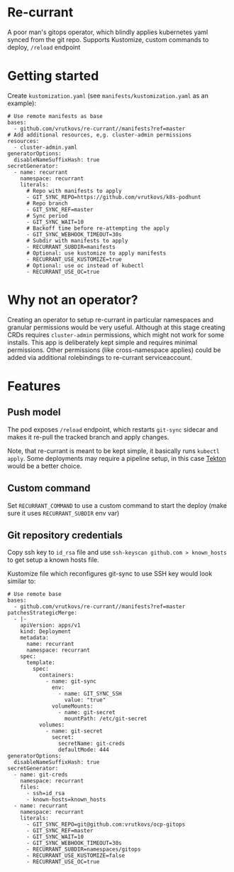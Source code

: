 Re-currant
====

A poor man's gitops operator, which blindly applies kubernetes yaml synced from the git repo.
Supports Kustomize, custom commands to deploy, `/reload` endpoint

# Getting started

Create `kustomization.yaml` (see `manifests/kustomization.yaml` as an example):
```
# Use remote manifests as base
bases:
  - github.com/vrutkovs/re-currant//manifests?ref=master
# Add additional resources, e,g. cluster-admin permissions
resources:
  - cluster-admin.yaml
generatorOptions:
  disableNameSuffixHash: true
secretGenerator:
  - name: recurrant
    namespace: recurrant
    literals:
      # Repo with manifests to apply
      - GIT_SYNC_REPO=https://github.com/vrutkovs/k8s-podhunt
      # Repo branch
      - GIT_SYNC_REF=master
      # Sync period
      - GIT_SYNC_WAIT=10
      # Backoff time before re-attempting the apply
      - GIT_SYNC_WEBHOOK_TIMEOUT=30s
      # Subdir with manifests to apply
      - RECURRANT_SUBDIR=manifests
      # Optional: use kustomize to apply manifests
      - RECURRANT_USE_KUSTOMIZE=true
      # Optional: use oc instead of kubectl
      - RECURRANT_USE_OC=true
```

# Why not an operator?

Creating an operator to setup re-currant in particular namespaces and granular permissions would be very useful. Although at this stage creating CRDs requires `cluster-admin` permissions, which might not work for some installs. This app is deliberately kept simple and requires minimal permissions. Other permissions (like cross-namespace applies) could be added via additional rolebindings to re-currant serviceaccount.

# Features

## Push model

The pod exposes `/reload` endpoint, which restarts `git-sync` sidecar and makes it re-pull the tracked branch and apply changes.

Note, that re-currant is meant to be kept simple, it basically runs `kubectl apply`. Some deployments may require a pipeline setup, in this case [Tekton](https://tekton.dev/) would be a better choice.

## Custom command

Set `RECURRANT_COMMAND` to use a custom command to start the deploy (make sure it uses `RECURRANT_SUBDIR` env var)

## Git repository credentials

Copy ssh key to `id_rsa` file and use `ssh-keyscan github.com > known_hosts` to get setup a known hosts file.

Kustomize file which reconfigures git-sync to use SSH key would look similar to:

```
# Use remote base
bases:
  - github.com/vrutkovs/re-currant//manifests?ref=master
patchesStrategicMerge:
  - |-
    apiVersion: apps/v1
    kind: Deployment
    metadata:
      name: recurrant
      namespace: recurrant
    spec:
      template:
        spec:
          containers:
            - name: git-sync
              env:
                - name: GIT_SYNC_SSH
                  value: "true"
              volumeMounts:
                - name: git-secret
                  mountPath: /etc/git-secret
          volumes:
            - name: git-secret
              secret:
                secretName: git-creds
                defaultMode: 444
generatorOptions:
  disableNameSuffixHash: true
secretGenerator:
  - name: git-creds
    namespace: recurrant
    files:
      - ssh=id_rsa
      - known-hosts=known_hosts
  - name: recurrant
    namespace: recurrant
    literals:
      - GIT_SYNC_REPO=git@github.com:vrutkovs/ocp-gitops
      - GIT_SYNC_REF=master
      - GIT_SYNC_WAIT=10
      - GIT_SYNC_WEBHOOK_TIMEOUT=30s
      - RECURRANT_SUBDIR=namespaces/gitops
      - RECURRANT_USE_KUSTOMIZE=false
      - RECURRANT_USE_OC=true
```
